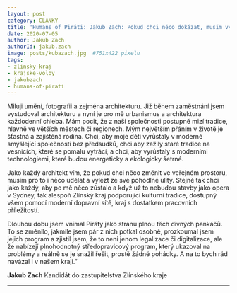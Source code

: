```yaml
---
layout: post
category: CLANKY
title: 'Humans of Piráti: Jakub Zach: Pokud chci něco dokázat, musím vylézt ze své ulity'
date: 2020-07-05
author: Jakub Zach
authorId: jakub.zach
image: posts/kubazach.jpg  #751x422 pixelu
tags: 
- zlinsky-kraj
- krajske-volby
- jakubzach
- humans-of-pirati
---
```



Miluji umění, fotografii a zejména architekturu. Již během zaměstnání jsem vystudoval architekturu a nyní je pro mě urbanismus a architektura každodenní chleba. Mám pocit, že z naší společnosti postupně mizí tradice, hlavně ve větších městech či regionech. Mým největším přáním v životě je šťastná a zajištěná rodina. Chci, aby moje děti vyrůstaly v moderně smýšlející společnosti bez předsudků, chci aby zažily staré tradice na vesnicích, které se pomalu vytrácí, a chci, aby vyrůstaly s moderními technologiemi, které budou energeticky a ekologicky šetrné.

Jako každý architekt vím, že pokud chci něco změnit ve veřejném prostoru, musím pro to i něco udělat a vylézt ze své pohodlné ulity. Stejně tak chci jako každý, aby po mě něco zůstalo a když už to nebudou stavby jako opera v Sydney, tak alespoň Zlínský kraj podporující kulturní tradice, dostupný všem pomocí moderní dopravní sítě, kraj s dostatkem pracovních příležitostí.

Dlouhou dobu jsem vnímal Piráty jako stranu plnou těch divných pankáčů. To se změnilo, jakmile jsem pár z nich potkal osobně, prozkoumal jsem jejich program a zjistil jsem, že to není jenom legalizace či digitalizace, ale že nabízejí plnohodnotný středopravicový program, který ukazoval na problémy a reálně se je snažil řešit, prostě žádné pohádky. A na to bych rád navázal i v našem kraji.”

**Jakub Zach**
Kandidát do zastupitelstva Zlínského kraje

---
